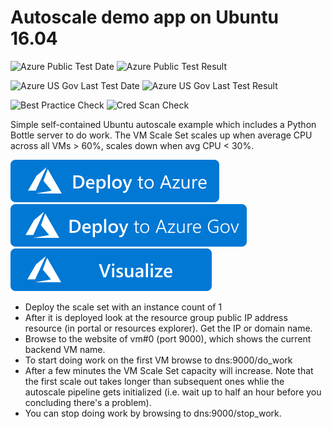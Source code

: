 # Autoscale demo app on Ubuntu 16.04

![Azure Public Test Date](https://azurequickstartsservice.blob.core.windows.net/badges/201-vmss-bottle-autoscale/PublicLastTestDate.svg)
![Azure Public Test Result](https://azurequickstartsservice.blob.core.windows.net/badges/201-vmss-bottle-autoscale/PublicDeployment.svg)

![Azure US Gov Last Test Date](https://azurequickstartsservice.blob.core.windows.net/badges/201-vmss-bottle-autoscale/FairfaxLastTestDate.svg)
![Azure US Gov Last Test Result](https://azurequickstartsservice.blob.core.windows.net/badges/201-vmss-bottle-autoscale/FairfaxDeployment.svg)

![Best Practice Check](https://azurequickstartsservice.blob.core.windows.net/badges/201-vmss-bottle-autoscale/BestPracticeResult.svg)
![Cred Scan Check](https://azurequickstartsservice.blob.core.windows.net/badges/201-vmss-bottle-autoscale/CredScanResult.svg)

Simple self-contained Ubuntu autoscale example which includes a Python Bottle server to do work. The VM Scale Set scales up when average CPU across all VMs > 60%, scales down when avg CPU < 30%.

[![Deploy To Azure](https://raw.githubusercontent.com/Azure/azure-quickstart-templates/master/1-CONTRIBUTION-GUIDE/images/deploytoazure.svg?sanitize=true)](https://portal.azure.com/#create/Microsoft.Template/uri/https%3A%2F%2Fraw.githubusercontent.com%2FAzure%2Fazure-quickstart-templates%2Fmaster%2F201-vmss-bottle-autoscale%2Fazuredeploy.json)
[![Deploy To Azure US Gov](https://raw.githubusercontent.com/Azure/azure-quickstart-templates/master/1-CONTRIBUTION-GUIDE/images/deploytoazuregov.svg?sanitize=true)](https://portal.azure.us/#create/Microsoft.Template/uri/https%3A%2F%2Fraw.githubusercontent.com%2FAzure%2Fazure-quickstart-templates%2Fmaster%2F201-vmss-bottle-autoscale%2Fazuredeploy.json)
[![Visualize](https://raw.githubusercontent.com/Azure/azure-quickstart-templates/master/1-CONTRIBUTION-GUIDE/images/visualizebutton.svg?sanitize=true)](http://armviz.io/#/?load=https%3A%2F%2Fraw.githubusercontent.com%2FAzure%2Fazure-quickstart-templates%2Fmaster%2F201-vmss-bottle-autoscale%2Fazuredeploy.json)

- Deploy the scale set with an instance count of 1
- After it is deployed look at the resource group public IP address resource (in portal or resources explorer). Get the IP or domain name.
- Browse to the website of vm#0 (port 9000), which shows the current backend VM name.
- To start doing work on the first VM browse to dns:9000/do_work
- After a few minutes the VM Scale Set capacity will increase. Note that the first scale out takes longer than subsequent ones whlie the autoscale pipeline gets initialized (i.e. wait up to half an hour before you concluding there's a problem).
- You can stop doing work by browsing to dns:9000/stop_work.


